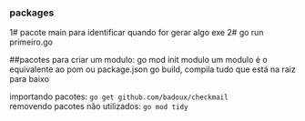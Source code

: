 ### packages
1# pacote main para identificar quando for gerar algo exe
2# go run primeiro.go

##pacotes
para criar um modulo: go mod init modulo
um modulo é o equivalente ao pom ou package.json
go build, compila tudo que está na raiz para baixo

importando pacotes:
    ```go get github.com/badoux/checkmail```
<br/>
removendo pacotes não utilizados:
    ```go mod tidy```

